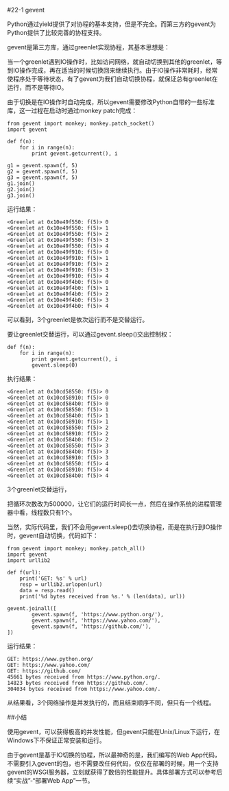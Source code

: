 #22-1 gevent

Python通过yield提供了对协程的基本支持，但是不完全。而第三方的gevent为Python提供了比较完善的协程支持。

gevent是第三方库，通过greenlet实现协程，其基本思想是：

当一个greenlet遇到IO操作时，比如访问网络，就自动切换到其他的greenlet，等到IO操作完成，再在适当的时候切换回来继续执行。由于IO操作非常耗时，经常使程序处于等待状态，有了gevent为我们自动切换协程，就保证总有greenlet在运行，而不是等待IO。

由于切换是在IO操作时自动完成，所以gevent需要修改Python自带的一些标准库，这一过程在启动时通过monkey patch完成：

	from gevent import monkey; monkey.patch_socket()
	import gevent
	
	def f(n):
	    for i in range(n):
	        print gevent.getcurrent(), i
	
	g1 = gevent.spawn(f, 5)
	g2 = gevent.spawn(f, 5)
	g3 = gevent.spawn(f, 5)
	g1.join()
	g2.join()
	g3.join()
运行结果：

	<Greenlet at 0x10e49f550: f(5)> 0
	<Greenlet at 0x10e49f550: f(5)> 1
	<Greenlet at 0x10e49f550: f(5)> 2
	<Greenlet at 0x10e49f550: f(5)> 3
	<Greenlet at 0x10e49f550: f(5)> 4
	<Greenlet at 0x10e49f910: f(5)> 0
	<Greenlet at 0x10e49f910: f(5)> 1
	<Greenlet at 0x10e49f910: f(5)> 2
	<Greenlet at 0x10e49f910: f(5)> 3
	<Greenlet at 0x10e49f910: f(5)> 4
	<Greenlet at 0x10e49f4b0: f(5)> 0
	<Greenlet at 0x10e49f4b0: f(5)> 1
	<Greenlet at 0x10e49f4b0: f(5)> 2
	<Greenlet at 0x10e49f4b0: f(5)> 3
	<Greenlet at 0x10e49f4b0: f(5)> 4
可以看到，3个greenlet是依次运行而不是交替运行。

要让greenlet交替运行，可以通过gevent.sleep()交出控制权：

	def f(n):
	    for i in range(n):
	        print gevent.getcurrent(), i
	        gevent.sleep(0)
执行结果：

	<Greenlet at 0x10cd58550: f(5)> 0
	<Greenlet at 0x10cd58910: f(5)> 0
	<Greenlet at 0x10cd584b0: f(5)> 0
	<Greenlet at 0x10cd58550: f(5)> 1
	<Greenlet at 0x10cd584b0: f(5)> 1
	<Greenlet at 0x10cd58910: f(5)> 1
	<Greenlet at 0x10cd58550: f(5)> 2
	<Greenlet at 0x10cd58910: f(5)> 2
	<Greenlet at 0x10cd584b0: f(5)> 2
	<Greenlet at 0x10cd58550: f(5)> 3
	<Greenlet at 0x10cd584b0: f(5)> 3
	<Greenlet at 0x10cd58910: f(5)> 3
	<Greenlet at 0x10cd58550: f(5)> 4
	<Greenlet at 0x10cd58910: f(5)> 4
	<Greenlet at 0x10cd584b0: f(5)> 4
3个greenlet交替运行，

把循环次数改为500000，让它们的运行时间长一点，然后在操作系统的进程管理器中看，线程数只有1个。

当然，实际代码里，我们不会用gevent.sleep()去切换协程，而是在执行到IO操作时，gevent自动切换，代码如下：

	from gevent import monkey; monkey.patch_all()
	import gevent
	import urllib2
	
	def f(url):
	    print('GET: %s' % url)
	    resp = urllib2.urlopen(url)
	    data = resp.read()
	    print('%d bytes received from %s.' % (len(data), url))
	
	gevent.joinall([
	        gevent.spawn(f, 'https://www.python.org/'),
	        gevent.spawn(f, 'https://www.yahoo.com/'),
	        gevent.spawn(f, 'https://github.com/'),
	])
运行结果：

	GET: https://www.python.org/
	GET: https://www.yahoo.com/
	GET: https://github.com/
	45661 bytes received from https://www.python.org/.
	14823 bytes received from https://github.com/.
	304034 bytes received from https://www.yahoo.com/.
从结果看，3个网络操作是并发执行的，而且结束顺序不同，但只有一个线程。

##小结

使用gevent，可以获得极高的并发性能，但gevent只能在Unix/Linux下运行，在Windows下不保证正常安装和运行。

由于gevent是基于IO切换的协程，所以最神奇的是，我们编写的Web App代码，不需要引入gevent的包，也不需要改任何代码，仅仅在部署的时候，用一个支持gevent的WSGI服务器，立刻就获得了数倍的性能提升。具体部署方式可以参考后续“实战”-“部署Web App”一节。